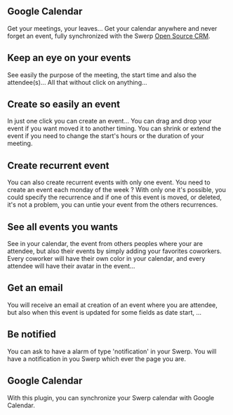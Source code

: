 Google Calendar
---------------

Get your meetings, your leaves... Get your calendar anywhere and never
forget an event, fully synchronized with the Swerp <a href="https://www.swerp.it/page/crm">Open Source CRM</a>.

Keep an eye on your events
--------------------------

See easily the purpose of the meeting, the start time and also the
attendee(s)... All that without click on anything...

Create so easily an event
-------------------------

In just one click you can create an event...  You can drag and drop your event
if you want moved it to another timing.  You can shrink or extend the event if
you need to change the start's hours or the duration of your meeting.

Create recurrent event
----------------------

You can also create recurrent events with only one event.  You need to create
an event each monday of the week ? With only one it's possible, you could
specify the recurrence and if one of this event is moved, or deleted, it's not
a problem, you can untie your event from the others recurrences.

See all events you wants
------------------------

See in your calendar, the event from others peoples where your are attendee,
but also their events by simply adding your favorites coworkers.  Every
coworker will have their own color in your calendar, and every attendee will
have their avatar in the event...

Get an email
------------

You will receive an email at creation of an event where you are attendee, but
also when this event is updated for some fields as date start, ...

Be notified
-----------

You can ask to have a alarm of type 'notification' in your Swerp.  You will have
a notification in you Swerp which ever the page you are.

Google Calendar
---------------

With this plugin, you can synchronize your Swerp calendar with Google Calendar.

